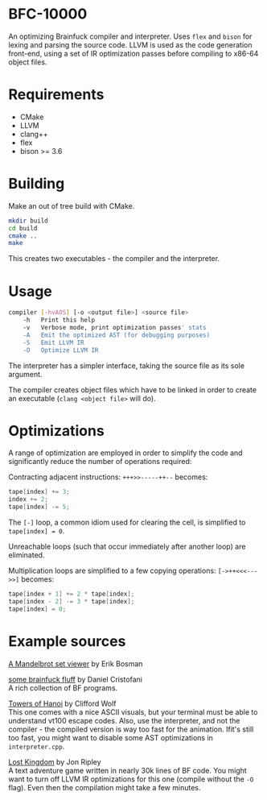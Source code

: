 # BFC-10000

An optimizing Brainfuck compiler and interpreter. Uses `flex` and `bison` for lexing and parsing the source code.
LLVM is used as the code generation front-end, using a set of IR optimization passes before compiling to x86-64 object files. 

# Requirements

- CMake
- LLVM
- clang++
- flex
- bison >= 3.6

# Building

Make an out of tree build with CMake.

```sh
mkdir build
cd build
cmake ..
make
```

This creates two executables - the compiler and the interpreter.

# Usage

```sh
compiler [-hvAOS] [-o <output file>] <source file>
	-h	 Print this help
	-v	 Verbose mode, print optimization passes' stats
	-A	 Emit the optimized AST (for debugging purposes)
	-S	 Emit LLVM IR
	-O	 Optimize LLVM IR
```

The interpreter has a simpler interface, taking the source file as its sole argument.<br>

The compiler creates object files which have to be linked in order to create an executable (`clang <object file>` will do).

# Optimizations

A range of optimization are employed in order to simplify the code and significantly reduce the number of operations required:

Contracting adjacent instructions: `+++>>-----++--` becomes:
```c
tape[index] += 3;
index += 2;
tape[index] -= 5;
```

The `[-]` loop, a common idiom used for clearing the cell, is simplified to `tape[index] = 0`.

Unreachable loops (such that occur immediately after another loop) are eliminated.

Multiplication loops are simplified to a few copying operations: `[->++<<<--->>]` becomes:

```c
tape[index + 1] += 2 * tape[index];
tape[index - 2] -= 3 * tape[index];
tape[index] = 0;
```

# Example sources

[A Mandelbrot set viewer](https://raw.githubusercontent.com/sci4me/JBFJit/master/progs/mand.bf) by Erik Bosman

[some brainfuck fluff](http://www.hevanet.com/cristofd/brainfuck/) by Daniel Cristofani <br>
A rich collection of BF programs.

[Towers of Hanoi](http://www.clifford.at/bfcpu/hanoi.html) by Clifford Wolf<br>
This one comes with a nice ASCII visuals, but your terminal must be able to understand vt100 escape codes. Also, use the interpreter, and not the compiler - the compiled version is way too fast for the animation. Ifit's still too fast, you might want to disable some AST optimizations in `interpreter.cpp`.

[Lost Kingdom](https://jonripley.com/i-fiction/games/LostKingdomBF.html) by Jon Ripley<br>
A text adventure game written in nearly 30k lines of BF code. You might want to turn off LLVM IR optimizations for this one (compile without the `-O` flag). Even then the compilation might take a few minutes.

